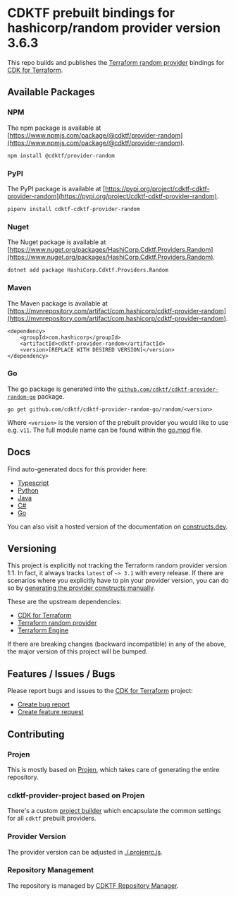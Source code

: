 # CDKTF prebuilt bindings for hashicorp/random provider version 3.6.3

This repo builds and publishes the [Terraform random provider](https://registry.terraform.io/providers/hashicorp/random/3.6.3/docs) bindings for [CDK for Terraform](https://cdk.tf).

## Available Packages

### NPM

The npm package is available at [https://www.npmjs.com/package/@cdktf/provider-random](https://www.npmjs.com/package/@cdktf/provider-random).

`npm install @cdktf/provider-random`

### PyPI

The PyPI package is available at [https://pypi.org/project/cdktf-cdktf-provider-random](https://pypi.org/project/cdktf-cdktf-provider-random).

`pipenv install cdktf-cdktf-provider-random`

### Nuget

The Nuget package is available at [https://www.nuget.org/packages/HashiCorp.Cdktf.Providers.Random](https://www.nuget.org/packages/HashiCorp.Cdktf.Providers.Random).

`dotnet add package HashiCorp.Cdktf.Providers.Random`

### Maven

The Maven package is available at [https://mvnrepository.com/artifact/com.hashicorp/cdktf-provider-random](https://mvnrepository.com/artifact/com.hashicorp/cdktf-provider-random).

```
<dependency>
    <groupId>com.hashicorp</groupId>
    <artifactId>cdktf-provider-random</artifactId>
    <version>[REPLACE WITH DESIRED VERSION]</version>
</dependency>
```

### Go

The go package is generated into the [`github.com/cdktf/cdktf-provider-random-go`](https://github.com/cdktf/cdktf-provider-random-go) package.

`go get github.com/cdktf/cdktf-provider-random-go/random/<version>`

Where `<version>` is the version of the prebuilt provider you would like to use e.g. `v11`. The full module name can be found
within the [go.mod](https://github.com/cdktf/cdktf-provider-random-go/blob/main/random/go.mod#L1) file.

## Docs

Find auto-generated docs for this provider here:

* [Typescript](./docs/API.typescript.md)
* [Python](./docs/API.python.md)
* [Java](./docs/API.java.md)
* [C#](./docs/API.csharp.md)
* [Go](./docs/API.go.md)

You can also visit a hosted version of the documentation on [constructs.dev](https://constructs.dev/packages/@cdktf/provider-random).

## Versioning

This project is explicitly not tracking the Terraform random provider version 1:1. In fact, it always tracks `latest` of `~> 3.1` with every release. If there are scenarios where you explicitly have to pin your provider version, you can do so by [generating the provider constructs manually](https://cdk.tf/imports).

These are the upstream dependencies:

* [CDK for Terraform](https://cdk.tf)
* [Terraform random provider](https://registry.terraform.io/providers/hashicorp/random/3.6.3)
* [Terraform Engine](https://terraform.io)

If there are breaking changes (backward incompatible) in any of the above, the major version of this project will be bumped.

## Features / Issues / Bugs

Please report bugs and issues to the [CDK for Terraform](https://cdk.tf) project:

* [Create bug report](https://cdk.tf/bug)
* [Create feature request](https://cdk.tf/feature)

## Contributing

### Projen

This is mostly based on [Projen](https://github.com/projen/projen), which takes care of generating the entire repository.

### cdktf-provider-project based on Projen

There's a custom [project builder](https://github.com/cdktf/cdktf-provider-project) which encapsulate the common settings for all `cdktf` prebuilt providers.

### Provider Version

The provider version can be adjusted in [./.projenrc.js](./.projenrc.js).

### Repository Management

The repository is managed by [CDKTF Repository Manager](https://github.com/cdktf/cdktf-repository-manager/).
